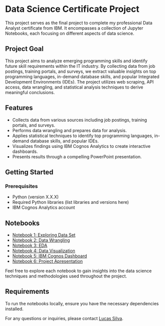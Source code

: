 # Data Science Certificate Project

This project serves as the final project to complete my professional Data Analyst certificate from IBM. 
It encompasses a collection of Jupyter Notebooks, each focusing on different aspects of data science.

## Project Goal
This project aims to analyze emerging programming skills and identify future skill requirements within the IT industry. By collecting data from job postings, training portals, and surveys, we extract valuable insights on top programming languages, in-demand database skills, and popular Integrated Development Environments (IDEs). The project utilizes web scraping, API access, data wrangling, and statistical analysis techniques to derive meaningful conclusions.

## Features

- Collects data from various sources including job postings, training portals, and surveys.
- Performs data wrangling and prepares data for analysis.
- Applies statistical techniques to identify top programming languages, in-demand database skills, and popular IDEs.
- Visualizes findings using IBM Cognos Analytics to create interactive dashboards.
- Presents results through a compelling PowerPoint presentation.

## Getting Started

### Prerequisites

- Python (version X.X.X)
- Required Python libraries (list libraries and versions here)
- IBM Cognos Analytics account

## Notebooks
- [Notebook 1: Exploring Data Set](https://github.com/LcsSlv/Emerging-Programming-Skills/blob/main/M1ExploreDataSet-lab.ipynb)
- [Notebook 2: Data Wrangling](https://github.com/LcsSlv/Emerging-Programming-Skills/blob/main/M2DataWrangling-lab.ipynb)
- [Notebook 3: EDA](https://github.com/LcsSlv/Emerging-Programming-Skills/blob/main/M3ExploratoryDataAnalysis-lab.ipynb)
- [Notebook 4: Data Visualization](https://github.com/LcsSlv/Emerging-Programming-Skills/blob/main/M4DataVisualization-lab.ipynb)
- [Notebook 5: IBM Cognos Dashboard](https://github.com/LcsSlv/Emerging-Programming-Skills/blob/main/dashboard.pdf)
- [Notebook 6: Project Apresentation](https://github.com/LcsSlv/Emerging-Programming-Skills/blob/main/Capstone%20Apresentation.pdf)

Feel free to explore each notebook to gain insights into the data science techniques and methodologies used throughout the project.

## Requirements
To run the notebooks locally, ensure you have the necessary dependencies installed.

For any questions or inquiries, please contact [Lucas Silva](mailto:lcsslv.0107@gmail.com).

